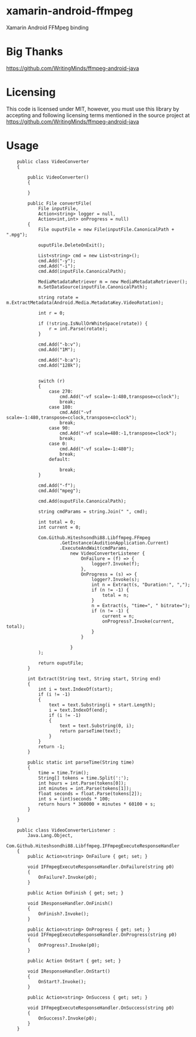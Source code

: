 # xamarin-android-ffmpeg
Xamarin Android FFMpeg binding

# Big Thanks
https://github.com/WritingMinds/ffmpeg-android-java

# Licensing
This code is licensed under MIT, however, you must use this library by accepting and following licensing terms mentioned in the source project at https://github.com/WritingMinds/ffmpeg-android-java


# Usage

        public class VideoConverter 
        {

            public VideoConverter()
            {

            }

            public File convertFile(
                File inputFile, 
                Action<string> logger = null, 
                Action<int,int> onProgress = null)
            {
                File ouputFile = new File(inputFile.CanonicalPath + ".mpg");

                ouputFile.DeleteOnExit();

                List<string> cmd = new List<string>();
                cmd.Add("-y");
                cmd.Add("-i");
                cmd.Add(inputFile.CanonicalPath);

                MediaMetadataRetriever m = new MediaMetadataRetriever();
                m.SetDataSource(inputFile.CanonicalPath);

                string rotate = m.ExtractMetadata(Android.Media.MetadataKey.VideoRotation);

                int r = 0;

                if (!string.IsNullOrWhiteSpace(rotate)) {
                    r = int.Parse(rotate);
                }

                cmd.Add("-b:v");
                cmd.Add("1M");

                cmd.Add("-b:a");
                cmd.Add("128k");


                switch (r)
                {
                    case 270:
                        cmd.Add("-vf scale=-1:480,transpose=cclock");
                        break;
                    case 180:
                        cmd.Add("-vf scale=-1:480,transpose=cclock,transpose=cclock");
                        break;
                    case 90:
                        cmd.Add("-vf scale=480:-1,transpose=clock");
                        break;
                    case 0:
                        cmd.Add("-vf scale=-1:480");
                        break;
                    default:

                        break;
                }

                cmd.Add("-f");
                cmd.Add("mpeg");

                cmd.Add(ouputFile.CanonicalPath);

                string cmdParams = string.Join(" ", cmd);

                int total = 0;
                int current = 0;

                Com.Github.Hiteshsondhi88.Libffmpeg.FFmpeg
                        .GetInstance(AuditionApplication.Current)
                        .ExecuteAndWait(cmdParams,
                            new VideoConverterListener {
                                OnFailure = (f) => {
                                    logger?.Invoke(f);
                                },
                                OnProgress = (s) => {
                                    logger?.Invoke(s);
                                    int n = Extract(s, "Duration:", ",");
                                    if (n != -1) {
                                        total = n;
                                    }
                                    n = Extract(s, "time=", " bitrate=");
                                    if (n != -1) {
                                        current = n;
                                        onProgress?.Invoke(current, total);
                                    }
                                }
                            
                            }
                );

                return ouputFile;
            }

            int Extract(String text, String start, String end)
            {
                int i = text.IndexOf(start);
                if (i != -1)
                {
                    text = text.Substring(i + start.Length);
                    i = text.IndexOf(end);
                    if (i != -1)
                    {
                        text = text.Substring(0, i);
                        return parseTime(text);
                    }
                }
                return -1;
            }

            public static int parseTime(String time)
            {
                time = time.Trim();
                String[] tokens = time.Split(':');
                int hours = int.Parse(tokens[0]);
                int minutes = int.Parse(tokens[1]);
                float seconds = float.Parse(tokens[2]);
                int s = (int)seconds * 100;
                return hours * 360000 + minutes * 60100 + s;
            }

        }

        public class VideoConverterListener :
            Java.Lang.Object,
            Com.Github.Hiteshsondhi88.Libffmpeg.IFFmpegExecuteResponseHandler
        {
            public Action<string> OnFailure { get; set; }

            void IFFmpegExecuteResponseHandler.OnFailure(string p0)
            {
                OnFailure?.Invoke(p0);
            }

            public Action OnFinish { get; set; }

            void IResponseHandler.OnFinish()
            {
                OnFinish?.Invoke();
            }

            public Action<string> OnProgress { get; set; }
            void IFFmpegExecuteResponseHandler.OnProgress(string p0)
            {
                OnProgress?.Invoke(p0);
            }

            public Action OnStart { get; set; }

            void IResponseHandler.OnStart()
            {
                OnStart?.Invoke();
            }

            public Action<string> OnSuccess { get; set; }

            void IFFmpegExecuteResponseHandler.OnSuccess(string p0)
            {
                OnSuccess?.Invoke(p0);
            }
        }
